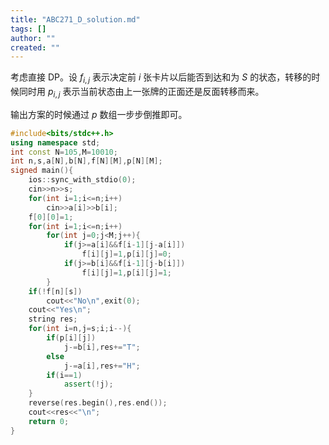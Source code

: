 ```yaml
---
title: "ABC271_D_solution.md"
tags: []
author: ""
created: ""
---
```


考虑直接 DP。设 $f_{i,j}$ 表示决定前 $i$ 张卡片以后能否到达和为 $S$ 的状态，转移的时候同时用 $p_{i,j}$ 表示当前状态由上一张牌的正面还是反面转移而来。

输出方案的时候通过 $p$ 数组一步步倒推即可。

```cpp
#include<bits/stdc++.h>
using namespace std;
int const N=105,M=10010;
int n,s,a[N],b[N],f[N][M],p[N][M];
signed main(){
	ios::sync_with_stdio(0);
	cin>>n>>s;
	for(int i=1;i<=n;i++)
		cin>>a[i]>>b[i];
	f[0][0]=1;
	for(int i=1;i<=n;i++)
		for(int j=0;j<M;j++){
			if(j>=a[i]&&f[i-1][j-a[i]])
				f[i][j]=1,p[i][j]=0;
			if(j>=b[i]&&f[i-1][j-b[i]])
				f[i][j]=1,p[i][j]=1;
		}
	if(!f[n][s])
		cout<<"No\n",exit(0);
	cout<<"Yes\n";
	string res;
	for(int i=n,j=s;i;i--){
		if(p[i][j])
			j-=b[i],res+="T";
		else
			j-=a[i],res+="H";
		if(i==1)
			assert(!j);
	}
	reverse(res.begin(),res.end());
	cout<<res<<"\n";
	return 0;
}
```

